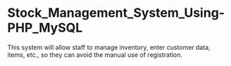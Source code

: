 # Stock_Management_System_Using-PHP_MySQL
This system will allow staff to manage inventory, enter customer data, items, etc., so they can avoid the manual use of registration.
